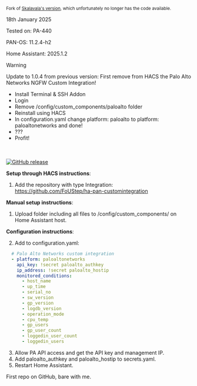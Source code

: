 <sub>Fork of [Skalavala's version](https://github.com/skalavala/mysmarthome), which unfortunately no longer has the code available.</sub>

18th January 2025

Tested on: PA-440

PAN-OS: 11.2.4-h2

Home Assistant: 2025.1.2


> [!WARNING]
> Update to 1.0.4 from previous version:
> First remove from HACS the Palo Alto Networks NGFW Custom Integration!
> - Install Terminal & SSH Addon
> - Login
> - Remove /config/custom_components/paloalto folder
> - Reinstall using HACS
> - In configuration.yaml change platform: paloalto to platform: paloaltonetworks and done!
> - ???
> - Profit!


<br><br>
[![GitHub release](https://img.shields.io/github/release/FoUStep/ha-pan-customintegration.svg)](https://GitHub.com/FoUStep/a-pan-customintegration/releases/)

**Setup through HACS instructions**:
1. Add the repository with type Integration:
   https://github.com/FoUStep/ha-pan-customintegration

**Manual setup instructions**:
1. Upload folder including all files to /config/custom_components/ on Home Assistant host.

**Configuration instructions**:

2. Add to configuration.yaml:
```yaml
  # Palo Alto Networks custom integration
  - platform: paloaltonetworks
    api_key: !secret paloalto_authkey
    ip_address: !secret paloalto_hostip
    monitored_conditions:
      - host_name
      - up_time
      - serial_no
      - sw_version
      - gp_version
      - logdb_version
      - operation_mode
      - cpu_temp
      - gp_users
      - gp_user_count
      - loggedin_user_count
      - loggedin_users
```
3. Allow PA API access and get the API key and management IP.
4. Add paloalto_authkey and paloalto_hostip to secrets.yaml.
5. Restart Home Assistant.


First repo on GitHub, bare with me.
